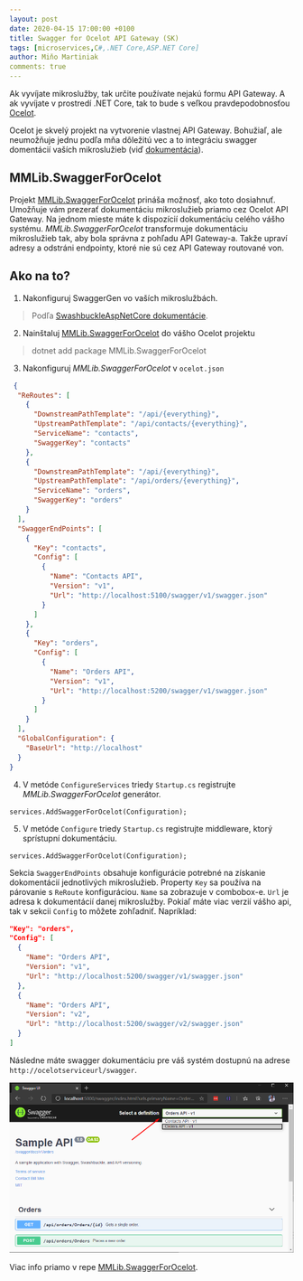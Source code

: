 ```yaml
---
layout: post
date: 2020-04-15 17:00:00 +0100
title: Swagger for Ocelot API Gateway (SK)
tags: [microservices,C#,.NET Core,ASP.NET Core]
author: Miňo Martiniak
comments: true
---
```


Ak vyvíjate mikroslužby, tak určite používate nejakú formu API Gateway. A ak vyvíjate v prostredí .NET Core, tak to bude s veľkou pravdepodobnosťou [Ocelot](https://github.com/ThreeMammals/Ocelot).

<!-- excerpt -->
Ocelot je skvelý projekt na vytvorenie vlastnej API Gateway. Bohužiaľ, ale neumožňuje jednu podľa mňa dôležitú vec a to integráciu swagger domentácií vaších mikroslužieb (viď [dokumentácia](https://ocelot.readthedocs.io/en/latest/introduction/notsupported.html)).

## MMLib.SwaggerForOcelot

Projekt [MMLib.SwaggerForOcelot](https://github.com/Burgyn/MMLib.SwaggerForOcelot) prináša možnosť, ako toto dosiahnuť. Umožňuje vám prezerať dokumentáciu mikroslužieb priamo cez Ocelot API Gateway. Na jednom mieste máte k dispozícií dokumentáciu celého vášho systému. *MMLib.SwaggerForOcelot* transformuje dokumentáciu mikroslužieb tak, aby bola správna z pohľadu API Gateway-a. Takže upraví adresy a odstráni endpointy, ktoré nie sú cez API Gateway routované von.

## Ako na to?

1. Nakonfiguruj SwaggerGen vo vaších mikroslužbách.
> Podľa [SwashbuckleAspNetCore dokumentácie](https://github.com/domaindrivendev/Swashbuckle.AspNetCore#getting-started).

2. Nainštaluj [MMLib.SwaggerForOcelot](https://www.nuget.org/packages/MMLib.SwaggerForOcelot/2.0.0-alpha.2) do vášho Ocelot projektu
> dotnet add package MMLib.SwaggerForOcelot

3. Nakonfiguruj *MMLib.SwaggerForOcelot* v `ocelot.json`
```json
 {
  "ReRoutes": [
    {
      "DownstreamPathTemplate": "/api/{everything}",
      "UpstreamPathTemplate": "/api/contacts/{everything}",
      "ServiceName": "contacts",
      "SwaggerKey": "contacts"
    },
    {
      "DownstreamPathTemplate": "/api/{everything}",
      "UpstreamPathTemplate": "/api/orders/{everything}",
      "ServiceName": "orders",
      "SwaggerKey": "orders"
    }
  ],
  "SwaggerEndPoints": [
    {
      "Key": "contacts",
      "Config": [
        {
          "Name": "Contacts API",
          "Version": "v1",
          "Url": "http://localhost:5100/swagger/v1/swagger.json"
        }
      ]
    },
    {
      "Key": "orders",
      "Config": [
        {
          "Name": "Orders API",
          "Version": "v1",
          "Url": "http://localhost:5200/swagger/v1/swagger.json"
        }
      ]
    }
  ],
  "GlobalConfiguration": {
    "BaseUrl": "http://localhost"
  }
}
```

4. V metóde `ConfigureServices` triedy `Startup.cs` registrujte *MMLib.SwaggerForOcelot* generátor.
```CSharp
services.AddSwaggerForOcelot(Configuration);
```

5. V metóde `Configure` triedy `Startup.cs` registrujte middleware, ktorý sprístupní dokumentáciu.
```CSharp
services.AddSwaggerForOcelot(Configuration);
```

Sekcia `SwaggerEndPoints` obsahuje konfigurácie potrebné na získanie dokomentácií jednotlivých mikroslužieb. Property `Key` sa používa na párovanie s `ReRoute` konfiguráciou. `Name` sa zobrazuje v combobox-e. `Url` je adresa k dokumentácií danej mikroslužby. Pokiaľ máte viac verzií vášho api, tak v sekcii `Config` to môžete zohľadniť. Napríklad:

```json
"Key": "orders",
"Config": [
  {
    "Name": "Orders API",
    "Version": "v1",
    "Url": "http://localhost:5200/swagger/v1/swagger.json"
  },
  {
    "Name": "Orders API",
    "Version": "v2",
    "Url": "http://localhost:5200/swagger/v2/swagger.json"
  }
]
```

Následne máte swagger dokumentáciu pre váš systém dostupnú na adrese `http://ocelotserviceurl/swagger`.

![swagger](/assets/images/swagger-for-ocelot/swagger.png)

Viac info priamo v repe [MMLib.SwaggerForOcelot](https://github.com/Burgyn/MMLib.SwaggerForOcelot).